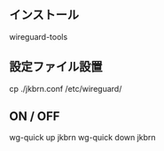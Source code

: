 ## インストール
wireguard-tools

## 設定ファイル設置
cp ./jkbrn.conf /etc/wireguard/

## ON / OFF
wg-quick up jkbrn
wg-quick down jkbrn
